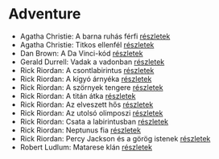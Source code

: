 # Adventure

- Agatha Christie: A barna ruhás férfi [részletek](../_details/Agatha%20Christie.md#id_1745)
- Agatha Christie: Titkos ellenfél [részletek](../_details/Agatha%20Christie.md#id_1756)
- Dan Brown: A Da Vinci-kód [részletek](../_details/Dan%20Brown.md#id_1642)
- Gerald Durrell: Vadak a vadonban [részletek](../_details/Gerald%20Durrell.md#id_866)
- Rick Riordan: A csontlabirintus [részletek](../_details/Rick%20Riordan.md#id_1653)
- Rick Riordan: A kígyó árnyéka [részletek](../_details/Rick%20Riordan.md#id_1654)
- Rick Riordan: A szörnyek tengere [részletek](../_details/Rick%20Riordan.md#id_1661)
- Rick Riordan: A titán átka [részletek](../_details/Rick%20Riordan.md#id_1648)
- Rick Riordan: Az elveszett hős [részletek](../_details/Rick%20Riordan.md#id_1663)
- Rick Riordan: Az utolsó olimposzi [részletek](../_details/Rick%20Riordan.md#id_1662)
- Rick Riordan: Csata a labirintusban [részletek](../_details/Rick%20Riordan.md#id_1651)
- Rick Riordan: Neptunus fia [részletek](../_details/Rick%20Riordan.md#id_1652)
- Rick Riordan: Percy Jackson és a görög istenek [részletek](../_details/Rick%20Riordan.md#id_1660)
- Robert Ludlum: Matarese klán [részletek](../_details/Robert%20Ludlum.md#id_35)